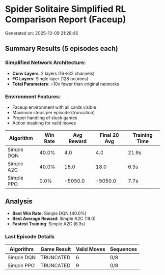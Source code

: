 # Spider Solitaire Simplified RL Comparison Report (Faceup)

Generated on: 2025-10-09 21:28:40

## Summary Results (5 episodes each)

### Simplified Network Architecture:
- **Conv Layers**: 2 layers (16→32 channels)
- **FC Layers**: Single layer (128 neurons)
- **Total Parameters**: ~10x fewer than original networks

### Environment Features:
- Faceup environment with all cards visible
- Maximum steps per episode (truncation)
- Proper handling of stuck games
- Action masking for valid moves

| Algorithm | Win Rate | Avg Reward | Final 20 Avg | Training Time |
|-----------|----------|------------|--------------|---------------|
| Simple DQN | 40.0% | 4.0 | 4.0 | 21.9s |
| Simple A2C | 40.0% | 18.0 | 18.0 | 6.3s |
| Simple PPO | 0.0% | -5050.0 | -5050.0 | 7.7s |

## Analysis

- **Best Win Rate**: Simple DQN (40.0%)
- **Best Average Reward**: Simple A2C (18.0)
- **Fastest Training**: Simple A2C (6.3s)

### Last Episode Details

| Algorithm | Game Result | Valid Moves | Sequences |
|-----------|-------------|-------------|-----------|
| Simple DQN | TRUNCATED | 6 | 0/8 |
| Simple PPO | TRUNCATED | 9 | 0/8 |